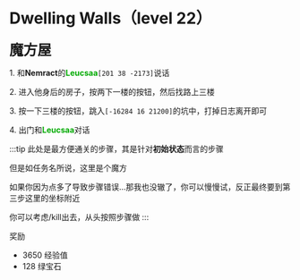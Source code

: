 # Dwelling Walls（level 22）
<span style="font-size: 25px;">**魔方屋**</span>

<span class="stage-index">1.</span> 和**Nemract**的<font color=00AA00>**Leucsaa**</font>`[201 38 -2173]`说话

<span class="stage-index">2.</span> 进入他身后的房子，按两下一楼的按钮，然后找路上三楼

<span class="stage-index">3.</span> 按一下三楼的按钮，跳入`[-16284 16 21200]`的坑中，打掉日志离开即可

<span class="stage-index">4.</span> 出门和<font color=00AA00>**Leucsaa**</font>对话

:::tip
此处是最方便通关的步骤，其是针对**初始状态**而言的步骤

但是如任务名所说，这里是个魔方

如果你因为点多了导致步骤错误...那我也没辙了，你可以慢慢试，反正最终要到第三步这里的坐标附近

你可以考虑/kill出去，从头按照步骤做
:::

奖励
+ 3650 经验值 
+ 128 绿宝石
